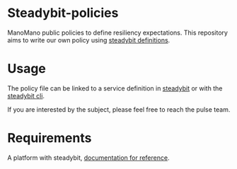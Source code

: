 # Steadybit-policies
ManoMano public policies to define resiliency expectations.
This repository aims to write our own policy using [steadybit definitions](https://github.com/steadybit/definitions).

# Usage
The policy file can be linked to a service definition in [steadybit](https://www.steadybit.com/) or with the [steadybit cli](https://github.com/steadybit/cli).

If you are interested by the subject, please feel free to reach the pulse team.


# Requirements
A platform with steadybit, [documentation for reference](https://www.steadybit.com/docs/learn/60-resilience-expectations).



                                                                                   
